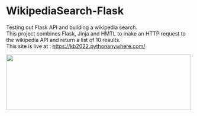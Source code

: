 # WikipediaSearch-Flask
Testing out Flask API and building a wikipedia search.<br>This project combines Flask, Jinja and HMTL to make an HTTP request to the wikipedia API and return a list of 10 results.<br>This site is live at : https://kb2022.pythonanywhere.com/

<a href="#"><img src="https://user-images.githubusercontent.com/113033203/235705497-5c8bd340-bf59-4240-868e-2f4f1dcda9e8.png" width="500px" height="150px" /></a>
